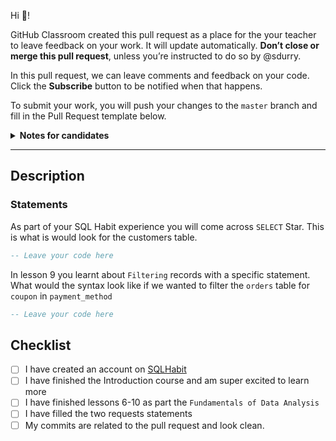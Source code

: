 Hi 👋!

GitHub Classroom created this pull request as a place for the your teacher to leave feedback on your work. It will update automatically. **Don’t close or merge this pull request**, unless you’re instructed to do so by @sdurry.

In this pull request, we can leave comments and feedback on your code. Click the **Subscribe** button to be notified when that happens.

To submit your work, you will push your changes to the `master` branch and fill in the Pull Request template below.

<details>
<summary>
<strong>Notes for candidates</strong>
</summary>
Here are some links that can be helpful to get you started:

- If you are not familiar with git,
[here](https://www.learnenough.com/git-tutorial/getting_started) is an introduction to it.
- how to clone your assignment repository [docs](https://help.github.com/en/github/creating-cloning-and-archiving-repositories/cloning-a-repository)
- how to push your changes to the `master` branch [docs](https://help.github.com/en/github/using-git/pushing-commits-to-a-remote-repository)
- if you're PR is still a work in progress, how to set it as a draft PR [docs](https://help.github.com/en/github/collaborating-with-issues-and-pull-requests/about-pull-requests#draft-pull-requests)

</details>

---

## Description

<!---
A couple sentences to introduce your work to the reviewers.
-->

### Statements

As part of your SQL Habit experience you will come across `SELECT` Star. This is what is would look for the customers table.
```sql
-- Leave your code here
```

In lesson 9 you learnt about `Filtering` records with a specific statement. What would the syntax look like if we wanted to filter the `orders` table for `coupon` in `payment_method`
```sql
-- Leave your code here
```

## Checklist

<!---
This checklist is mostly useful as a reminder of small things that can easily be
forgotten – it is meant as a helpful tool rather than hoops to jump through.
Put an `x` in all the items that apply, make notes next to any that haven't been
addressed, and remove any items that are not relevant to this PR.
-->

- [ ] I have created an account on [SQLHabit](www.sqlhabit.com)
- [ ] I have finished the Introduction course and am super excited to learn more
- [ ] I have finished lessons 6-10 as part the `Fundamentals of Data Analysis` 
- [ ] I have filled the two requests statements
- [ ] My commits are related to the pull request and look clean.
